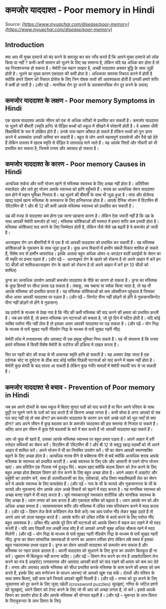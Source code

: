 # कमजोर याददाश्त - Poor memory in Hindi
_Source: [https://www.myupchar.com/disease/poor-memory](https://www.myupchar.com/disease/poor-memory)_

## Introduction
क्या आप भी मुख्य दरवाजे को बंद करने के बावजूद बार बार जाँच करते हैं कि आपने मुख्य दरवाजे को लॉक किया या नहीं ? कभी-कभी सामान को भूलने के लिए यह सामान्य है, लेकिन यदि यह अधिक बार होता है तो यह निराशाजनक हो सकता है। मेमोरी एक महान उपहार है, अच्छी याददाश्त अक्सर बुद्धि के साथ जुड़ी होती है। भूलने का मुख्य कारण एकाग्रता की कमी होता है। अधिकतर समस्या रिकाल करने में होती है क्योंकि हमारे दिमाग को रिकाल प्रोसेस के लिए जिन पोषक तत्वों की आवश्यकता होती है उनकी हमारे शरीर में कमी हो जाती है।
(और पढ़ें - मानसिक रोग दूर करने के उपायमानसिक रोग दूर करने के उपाय)

## कमजोर याददाश्त के लक्षण - Poor memory Symptoms in Hindi
एक खराब याददाश्त आपके जीवन को एक से अधिक तरीकों से प्रभावित कर सकती है। कमजोर याददाश्त या भूलने की बीमारी (स्मृति हानि) से पीड़ित बच्चों को स्कूल में सीखने में परेशानी होती है। वे अक्सर धीमी शिक्षार्थियों के रूप में उपेक्षित होते हैं। उनके पास महान कौशल हो सकते हैं लेकिन तथ्यों को पुनः प्राप्त करने में असमर्थता उनकी कमियां बन सकती है। बहुत से लोग अपने महत्वपूर्ण दस्तावेजों और पैसे खो देते हैं लेकिन वास्तव में खराब स्मृति से पीड़ित वे लापरवाह माने जाते हैं। यह आपके रिश्तों और नौकरी को भी प्रभावित कर सकता है, जिससे तनाव और अवसाद हो सकता है।

## कमजोर याददाश्त के कारण - Poor memory Causes in Hindi

अत्यधिक शर्करा और भारी भोजन खाने से मस्तिष्क स्वास्थ्य के लिए अच्छा नहीं होता है। अतिरिक्त मसालेदार और तले हुए भोजन आपके स्वास्थ्य को हानि पहुँचाते हैं। शराब का अत्यधिक सेवन याददाश्त कम होने में महान भूमिका निभाता है। यह भूलने की बीमारी के साथ भी जुड़ा हुआ है। मांस और प्रोसेस्ड खाद्य पदार्थ खाना मस्तिष्क के कामकाज के लिए हानिकारक होता है। आपके दैनिक भोजन में विटामिन बी 1विटामिन बी 1 और बी 12 की कमी आपके मस्तिष्क स्वास्थ्य को प्रभावित कर सकती है।

उम्र की वजह से याददाश्त कम होना एक जाना पहचाना कारण है। लेकिन ऐसा जरूरी नहीं है कि उम्र के साथ आपकी मेमोरी कमजोर हो जाएं। मस्तिष्क कोशिकाओं की मरम्मत में हमारा शरीर कम प्रभावी होता है। मस्तिष्क कोशिकाएं याद करने के लिए जिम्मेदार होती है, लेकिन जैसे जैसे उम्र बढ़ती है ये कमजोर हो जाती है।

अल्जाइमर रोग उन बीमारियों में से एक है जो आपकी याददाश्त को प्रभावित कर सकती हैं। यह मस्तिष्क कोशिकाओं के नुकसान के साथ जुड़ा हुआ है। कुछ अन्य विकारों में हार्मोन संबंधी विकार शामिल हो सकते हैं, विशेष रूप से हार्मोन थायरॉयड। इसके अलावा बहुत अधिक ओवर-द-काउंटर वाली दवाईयों के सेवन का भी स्मृति पर प्रभाव पड़ता है। (और पढ़ें –  अल्जाइमर रोग के खतरे को रोकना है तो अपने आहार में करें इन 10 चीज़ों को शामिलअल्जाइमर रोग के खतरे को रोकना है तो अपने आहार में करें इन 10 चीज़ों को शामिल)

ड्रग्स का अत्यधिक उपयोग आपकी कमजोर याददाश्त के पीछे का कारण हो सकता है। ड्रग्स का मस्तिष्क के कुछ हिस्सों पर सीधा प्रभाव पड़ सकता है। तंबाकू, जब चबाया या स्मोक किया जाता है, तो यह भी आपके मस्तिष्क को प्रभावित करता है। यह मस्तिष्क कोशिकाओं को कम ऑक्सीजन पहुंचाता है जिसका सीधा असर आपकी याददाश्त पर पड़ता है। (और पढ़ें – सिगरेट पीना नहीं छोड़गें तो होंगे ये नुकसानसिगरेट पीना नहीं छोड़गें तो होंगे ये नुकसान)

यह प्रयोगों के माध्यम से देखा गया है कि नींद की कमी मस्तिष्क की याद करने की क्षमता को प्रभावित करती है। जब हम सोते हैं, तो हमारा मस्तिष्क उन घटनाओं को बचाता है, जो पूरे दिन में घटित होती है। यदि कोई व्यक्ति पर्याप्त नींद नहीं लेता है तो इसका असर आपकी याददाश्त पर पड़ सकता है। (और पढ़ें – योग निद्रा के माध्यम से पायें सुखद गहरी नींदयोग निद्रा के माध्यम से पायें सुखद गहरी नींद)

मेमोरी लॉस में तनावतनाव और अवसाद भी एक प्रमुख भूमिका निभा सकते हैं। यह भी संभावना है कि तनाव हमारे मस्तिष्क में किसी विशेष मेमोरी के स्टोरेज की प्रक्रिया में दखल करता है।

सिर पर गहरी चोट की वजह से भी अचानक स्मृति हानि हो सकती है। यह अक्सर देखा जाता है एक दर्दनाक चोट या दुर्घटना के ठीक बाद कोई व्यक्ति पिछली घटनाओं को याद करने में सक्षम नहीं होता है। मेमोरी कुछ थेरपी के बाद वापस आ सकती है लेकिन कुछ गंभीर मामलों में मेमोरी स्थायी रूप से जा सकती है।

## कमजोर याददाश्त से बचाव - Prevention of Poor memory in Hindi
जब हम अपने दोस्तों के साथ स्कूल में बिताए सुन्दर पलों को याद करते हैं या फिर अपने परिवार के साथ छुट्टी पर घूमने जाने के पलों को याद करते हैं तो कितना अच्छा लगता है। कभी सोचा हे अगर आपको वो सब पल याद नहीं रहे तो क्या होगा? हम कमजोर याददाश्त के कारण उन सारे अच्छे पलों को भूल जाएँ तो क्या होगा? आप अपने जीवन में कुछ बदलाव कर के कमजोर याददाश्त की इस समस्या से निजात पा सकते हैं। चलिए आज हम जीवन में कुछ ऐसे बदलावों के बारे में बात करते हैं जो आपकी याददाश्त बढ़ा सकते हैं।

आप जो कुछ भी खाते हैं, उसका आपके मस्तिष्क स्वास्थ्य पर बहुत प्रभाव पड़ता है। अपने आहार में हरी पत्तेदार सब्जियों का सेवन करें। विटामिन बी 1विटामिन बी 1 और बी 12 से समृद्ध खाद्य पदार्थों को भी अपने आहार में शामिल करें। अपने भोजन में घी का नियमित उपयोग करें। घी का सेवन आपकी स्मरणशक्ति बढ़ाने के लिए अच्छा होता है। अत्यधिक शराब पीने से बचेंशराब पीने से बचें क्योंकि अत्यधिक शराब आपके मस्तिष्क के स्वास्थ्य को प्रभावित करती है। अच्छे स्वास्थ्य के लिए पके और आसानी से पचने योग्य भोजन खाएं। आप प्रतिदिन एक गिलास गर्म दूधदूध पिएं। बादाम खाएं क्योंकि बादाम दिमाग को तेज करने के लिए बहुत अच्छा होता हैबादाम दिमाग को तेज करने के लिए बहुत अच्छा होता है। अपने आहार में अखरोट और ब्लूबेरी का उपयोग करें, साथ ही अलसीअलसी का तेल, एवोकाडो, कॉड लिवर मछलीमछली तेल का सेवन करें ये आपके स्वास्थ्य के लिए फायदेमंद हैं। (और पढ़ें – गाय के घी के फायदे और नुकसानगाय के घी के फायदे और नुकसान)
योग आपके अंदर अच्छे विचारों को बढ़ाने में मदद करता है। यह मानसिक स्वास्थ्य को अच्छा बनाए रखने में भी मदद करता है। सूर्य नमस्कारसूर्य नमस्कार शारीरिक और मानसिक स्वास्थ्य के लिए अच्छा है। ध्यान तनाव को कम करता है और एकाग्रता शक्ति को बढ़ाता है। ध्यान आपके मन को और अधिक अच्छा बनाता है। व्यायामव्यायाम शरीर और मस्तिष्क में उचित रक्त परिसंचरण करने में मदद करता है। (और पढ़ें – दिमाग तेज़ कैसे करेंदिमाग तेज़ कैसे करें)
जब आप पर्याप्त नींद लेकर सुबह उठते हैं तो अपने आप को ताज़ा महसूस करते हैं। आपके शरीर को उचित तरीके से कार्य करने के लिए पर्याप्त नींद बहुत आवश्यक है। उचित नींद आपके पूरे दिन की घटनाओं को आपके दिमाग में सहज कर रखने में भी मदद करती है। यदि आप पिछली रात अच्छी तरह सोए हैं तो आपको अगली सुबह अधिक चौकस रहने में मदद मिलेगी। (और पढ़ें – योग निद्रा के माध्यम से पायें सुखद गहरी नींदयोग निद्रा के माध्यम से पायें सुखद गहरी नींद)
ड्रग्स का सेवन सांसारिक समस्याओं से भागने का आसान तरीका होगा लेकिन लंबे समय में इसका बहुत नकारात्मक प्रभाव पड़ता है। ड्रग्स का सेवन आपकी याददाश्त को कमज़ोर बना सकता है और मस्तिष्क पर गहरा प्रभाव डालता है। अपनी याददाश्त को सुधारने के लिए ड्रग्स का उपयोग बिलकुल ही ना करें। धूम्रपान भी बिलकुल नही करना चाहिए। (और पढ़ें – दिमाग तेज करने का मंत्र है अखरोटदिमाग तेज करने का मंत्र है अखरोट)
तनावतनाव और अवसाद आपकी बातों को याद रखने की क्षमता को कम कर देते हैं। तनाव और अवसाद आपके मस्तिष्क को सीधा प्रभावित करके मस्तिष्क के काम करने की क्षमता को कम करते हैं, इसके लिए आप मनोरंजन के साधन अपनाएं जो आपको खुश रख सकें। दोस्तों और परिवार के साथ समय बिताएं, वही काम करें जिससे आपको खुशी मिलती है। (और पढ़ें – तनाव को दूर करने के लिए जूसतनाव को दूर करने के लिए जूस)
पहेली (crossword puzzles) सुलझाएं, गणित के जटिल प्रश्नों को सुलझाएं, अपने दिमाग को टेस्ट करने के लिए जो भी आप को अच्छा लगता है, वो करें। इससे आपके दिमाग का उपयोग होता है और आपके मस्तिष्क की योग्यता बढ़ती है। (और पढ़ें – चुकन्दर के लाभ दिमाग़ के लिएचुकन्दर के लाभ दिमाग़ के लिए)

